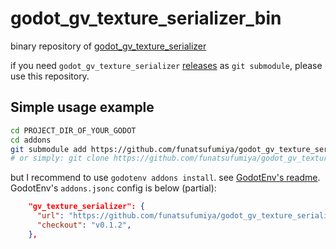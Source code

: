 # godot_gv_texture_serializer_bin

binary repository of [godot_gv_texture_serializer](https://github.com/funatsufumiya/godot_gv_texture_serializer)

if you need `godot_gv_texture_serializer` [releases](https://github.com/funatsufumiya/godot_gv_texture_serializer/releases) as `git submodule`, please use this repository.

## Simple usage example

```bash
cd PROJECT_DIR_OF_YOUR_GODOT
cd addons
git submodule add https://github.com/funatsufumiya/godot_gv_texture_serializer_bin.git gv_texture_serializer
# or simply: git clone https://github.com/funatsufumiya/godot_gv_texture_serializer_bin.git gv_texture_serializer
```

but I recommend to use `godotenv addons install`. see [GodotEnv's readme](https://github.com/chickensoft-games/GodotEnv?tab=readme-ov-file#initializing-godotenv-in-a-project). GodotEnv's `addons.jsonc` config is below (partial):

```json
    "gv_texture_serializer": {
      "url": "https://github.com/funatsufumiya/godot_gv_texture_serializer_bin",
      "checkout": "v0.1.2",
    },
```
